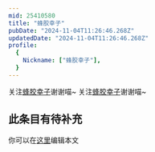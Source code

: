 ```yaml
---
mid: 25410580
title: "蜂胶幸子"
pubDate: "2024-11-04T11:26:46.268Z"
updatedDate: "2024-11-04T11:26:46.268Z"
profile:
  {
    Nickname: ["蜂胶幸子"],
  }
---
```


关注[蜂胶幸子](https://space.bilibili.com/25410580)谢谢喵~ 关注[蜂胶幸子](https://space.bilibili.com/25410580)谢谢喵~

## 此条目有待补充
你可以在[这里](https://github.com/Yuhanawa/VTuber.ICU-Content/edit/master/v/蜂胶幸子/index.md)编辑本文
